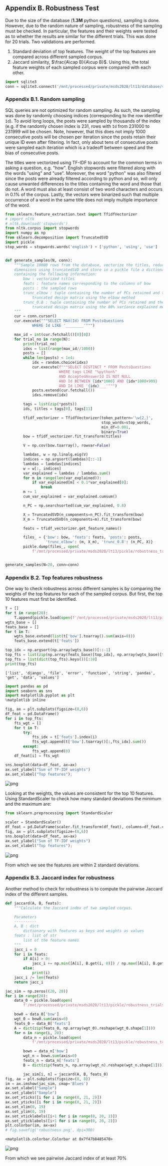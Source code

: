 ## Appendix B. Robustness Test

Due to the size of the database (**1.3M** python questions), sampling is done.
However, due to the random nature of sampling, robustness of the sampling must be checked. In particular, the features and their weights were tested as to whether the results are similar for the different trials. This was done for 20 trials. Two validations are performed.
1. Standard deviation of top features. The weight of the top features are compared across different sampled corpus.
2. Jaccard similarity, $\frac{A\cap B}{A\cup B}$. Using this, the total feature weights of each sampled corpus were compared with each other.


```python
import sqlite3
conn = sqlite3.connect('/mnt/processed/private/msds2020/lt13/database/stackoverflow.db')
```

### Appendix B.1. Random sampling

SQL queries are not optimized for random sampling. As such, the sampling was done by randomly choosing indices (corresponding to the row identifier `Id`). To avoid long loops, the posts were sampled by thousands of the index (e.g. if the randomly chosen index is 231, rows with `Id` from 231000 to 231999 will be chosen. Note, however, that this does not imply 1000 consecutive posts will be chosen per iteration since the posts retain their unique ID even after filtering. In fact, only about tens of consecutive posts were sampled each iteration which is a tradeoff between speed and the bias of consecutive posts.

The titles were vectorized using TF-IDF to account for the common terms in asking a question, e.g. "how". English stopwords were filtered along with the words "using" and "use". Moreover, the word "python" was also filtered since the posts were already filtered according to python and so, will only cause unwanted differences to the titles containing the word and those that do not. A word must also at least consist of two word characters and occurs in 0.1% of the corpus. Lastly, the vectors were binarized such that multiple occurrence of a word in the same title does not imply multiple importance of the word.


```python
from sklearn.feature_extraction.text import TfidfVectorizer
# import nltk
# nltk.download('stopwords')
from nltk.corpus import stopwords
import numpy as np
from sklearn.decomposition import TruncatedSVD
import pickle
stop_words = stopwords.words('english') + ['python', 'using', 'use']


def generate_samples(N, conn):
    """Sample 10000 rows from the database, vectorize the titles, reduce the
    dimensions using truncatedSVD and store in a pickle file a dictionary
    containing the following information:
        bow : vectorized titles
        feats : feature names corresponding to the columns of bow
        posts : the sampled rows
        trunc_elbow : tuple containing the number of PCs retained and the
            truncated design matrix using the elbow method
        trunc_0.8 : tuple containing the number of PCs retained and the
            truncated design matrix using the 80% variance explained method
    """
    cur = conn.cursor()
    cur.execute("""SELECT MAX(Id) FROM PostsQuestions
            WHERE Id LIKE '________'""")

    max_id = int(cur.fetchall()[0][0])
    for trial_no in range(N):
        print(trial_no)
        idxs = list(range(max_id//1000))
        posts = []
        while len(posts) < 1e4:
            idx = random.choice(idxs)
            cur.execute(f"""SELECT DISTINCT * FROM PostsQuestions
                        WHERE tags LIKE "%python%"
                        AND AcceptedAnswerId IS NOT NULL
                        AND Id BETWEEN {idx*1000} AND {idx*1000+999}
                        AND Id LIKE '{idx}___'""")
            posts.extend(cur.fetchall())
            idxs.remove(idx)

        tags = list(zip(*posts))
        ids, titles = tags[0], tags[11]

        tfidf_vectorizer = TfidfVectorizer(token_pattern='\w{2,}',
                                           stop_words=stop_words,
                                           min_df=0.001,
                                           binary=True)
        bow = tfidf_vectorizer.fit_transform(titles)

        V = np.cov(bow.toarray(), rowvar=False)

        lambdas, w = np.linalg.eig(V)
        indices = np.argsort(lambdas)[::-1]
        lambdas = lambdas[indices]
        w = w[:, indices]
        var_explained = lambdas / lambdas.sum()
        for m in range(len(var_explained)):
            if var_explained[m] < 0.1*var_explained[0]:
                break
        m += 1
        cum_var_explained = var_explained.cumsum()

        n_PC = np.searchsorted(cum_var_explained, 0.8)

        X = TruncatedSVD(n_components=n_PC).fit_transform(bow)
        X_m = TruncatedSVD(n_components=m).fit_transform(bow)

        feats = tfidf_vectorizer.get_feature_names()

        files_ = {'bow': bow, 'feats': feats, 'posts': posts,
                  'trunc_elbow': (m, X_m), 'trunc_0.8': (n_PC, X)}
        pickle.dump(files_, open(
            f'/mnt/processed/private/msds2020/lt13/pickle/robustness_trials/T{trial_no}', 'wb'))


generate_samples(N=20, conn=conn)
```

### Appendix B.2. Top features robustness

One way to check robustness across different samples is by comparing the weights of the top features for each of the sampled corpus. But first, the top 10 features must first be identified.


```python
T = []
for t in range(20):
    T.append(pickle.load(open(f'/mnt/processed/private/msds2020/lt13/pickle/robustness_trials/T{t}', 'rb')))
wgts_base = []
feats_base = []
for t in T:
    wgts_base.extend(list(t['bow'].toarray().sum(axis=0)))
    feats_base.extend(t['feats'])

top_idx = np.argsort(np.array(wgts_base))[::-1]
top_fts = list(zip(np.array(feats_base)[top_idx], np.array(wgts_base)[top_idx]))
top_fts = list(dict(top_fts).keys())[:10]
print(top_fts)
```

    ['list', 'django', 'file', 'error', 'function', 'string', 'pandas', 'get', 'data', 'values']



```python
import pandas as pd
import seaborn as sns
import matplotlib.pyplot as plt
%matplotlib inline

fig, ax = plt.subplots(figsize=(8,6))
df_feat = pd.DataFrame()
for i in top_fts:
    fts_wgt = []
    for t in T:
        try:
            fts_idx = t['feats'].index(i)
            fts_wgt.append(t['bow'].toarray()[:,fts_idx].sum())
        except:
            fts_wgt.append(0)
    df_feat[i] = fts_wgt

sns.boxplot(data=df_feat, ax=ax)
ax.set_ylabel("Sum of TF-IDF weights")
ax.set_xlabel("Top features");
```


![png](output_img_appB/output_6_0.png)


Looking at the weights, the values are consistent for the top 10 features. Using StandardScaler to check how many standard deviations the minimum and the maximum are:


```python
from sklearn.preprocessing import StandardScaler

scaler = StandardScaler()
df_feat = pd.DataFrame(scaler.fit_transform(df_feat), columns=df_feat.columns)
fig, ax = plt.subplots(figsize=(8,6))
sns.boxplot(data=df_feat, ax=ax)
ax.set_ylabel("Sum of TF-IDF weights")
ax.set_xlabel("Top features");
```


![png](output_img_appB/output_8_0.png)


From which we see the features are within 2 standard deviations.

### Appendix B.3. Jaccard index for robustness

Another method to check for robustness is to compute the pairwise Jaccard index of the different samples.


```python
def jaccard(A, B, feats):
    """Calculate the Jaccard index of two sampled corpus.

    Parameters
    ----------
    A, B : dict
        dictionary with features as keys and weights as values
    feats : list of str
        list of the feature names
    """
    jacc_i = 0
    for i in feats:
        if A[i] > 0:
            jacc_i += np.min([A[i], B.get(i, 0)]) / np.max([A[i], B.get(i, 0)])
        else:
            print(i)
    jacc_i /= len(feats)
    return jacc_i
```


```python
jac_sim = np.zeros((20, 20))
for i in range(20):
    data_0 = pickle.load(open(
        f'/mnt/processed/private/msds2020/lt13/pickle/robustness_trials/T{i}', 'rb'))

    bow0 = data_0['bow']
    wgt_0 = bow0.sum(axis=0)
    feats_0 = data_0['feats']
    A = dict(zip(feats_0, np.array(wgt_0).reshape(wgt_0.shape[1])))
    for n in range(i, 20):
        data_n = pickle.load(open(
            f'/mnt/processed/private/msds2020/lt13/pickle/robustness_trials/T{n}', 'rb'))

        bown = data_n['bow']
        wgt_n = bown.sum(axis=0)
        feats_n = data_n['feats']
        B = dict(zip(feats_n, np.array(wgt_n).reshape(wgt_n.shape[1])))

        jac_sim[i, n] = jaccard(A, B, feats_0)
fig, ax = plt.subplots(figsize=(8, 8))
im = ax.imshow(jac_sim, cmap='Blues')
ax.set_xlabel("Sample")
ax.set_ylabel("Sample")
ax.set_xticks([i for i in range(0, 21, 2)])
ax.set_yticks([i for i in range(0, 21, 2)])
ax.set_xlim(0, 19)
ax.set_ylim(0, 19)
ax.set_xticklabels([i+1 for i in range(0, 20, 2)])
ax.set_yticklabels([i+1 for i in range(0, 20, 2)])
plt.colorbar(im, ax=ax)
# fig.savefig('robustness.png', dpi=300)
```




    <matplotlib.colorbar.Colorbar at 0x7f47b8485470>




![png](output_img_appB/output_12_1.png)


From which we see pairwise Jaccard index of at least 70%
